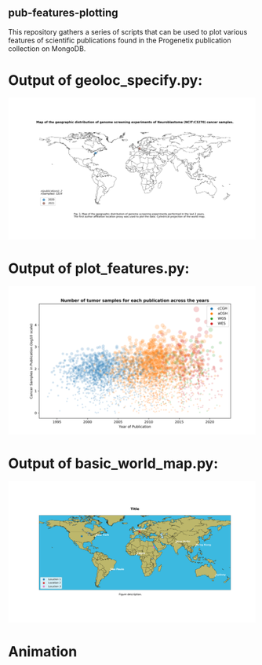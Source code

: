 ## pub-features-plotting

This repository gathers a series of scripts that can be used to plot various features of scientific publications found in the Progenetix publication collection on MongoDB. 

# Output of geoloc_specify.py:

![alt text](images/geoloc_specify.png)

# Output of plot_features.py:

![alt text](images/publication_features.png)

# Output of basic_world_map.py:

![alt text](images/basic_world_map.png)

# Animation
